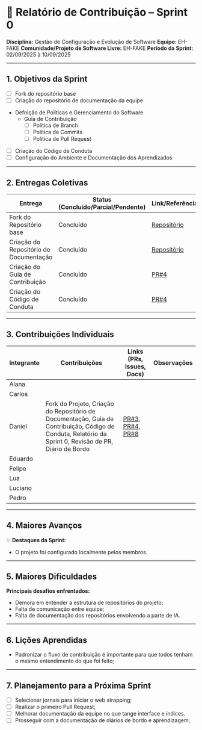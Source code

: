 
# 📝 Relatório de Contribuição – Sprint 0

**Disciplina:** Gestão de Configuração e Evolução de Software
**Equipe:** EH-FAKE
**Comunidade/Projeto de Software Livre:** EH-FAKE
**Período da Sprint:** 02/09/2025 à 10/09/2025

---

## 1. Objetivos da Sprint

* [ ] Fork do repositório base
* [ ] Criação do repositório de documentação da equipe
* Defnição de Políticas e Gerenciamento do Software
  * Guia de Contribuição
    * [ ] Política de Branch
    * [ ] Política de Commits
    * [ ] Política de Pull Request
* [ ] Criação do Código de Conduta
* [ ] Configuração do Ambiente e Documentação dos Aprendizados

---

## 2. Entregas Coletivas

| Entrega             | Status (Concluído/Parcial/Pendente) | Link/Referência        | Observações                       |
| ------------------- | ----------------------------------- | ---------------------- | --------------------------------- |
| Fork do Repositório base               | Concluído | [Repositório](https://github.com/GCES-EhFake-Fork/checkUp)  |              |
| Criação do Repositório de Documentação | Concluído | [Repositório](https://github.com/GCES-EhFake-Fork/docs-interno) |                  |
| Criação do Guia de Contribuição        | Concluído | [PR#4](https://github.com/GCES-EhFake-Fork/docs-interno/pull/4)                      |  |
| Criação do Código de Conduta           | Concluído | [PR#4](https://github.com/GCES-EhFake-Fork/docs-interno/pull/4)                      |  |

---

## 3. Contribuições Individuais

| Integrante | Contribuições                             | Links (PRs, Issues, Docs) | Observações |
| ---------- | ----------------------------------------- | ------------------------- | ----------- |
| Alana      |                                           |                           |             |
| Carlos     |                                           |                           |             |
| Daniel     | Fork do Projeto, Criação do Repositório de Documentação, Guia de Contribuição, Código de Conduta, Relatório da Sprint 0, Revisão de PR, Diário de Bordo             | [PR#3](https://github.com/GCES-EhFake-Fork/docs-interno/pull/3), [PR#4](https://github.com/GCES-EhFake-Fork/docs-interno/pull/4), [PR#8](https://github.com/GCES-EhFake-Fork/docs-interno/pull/8)                                     |                                         |
| Eduardo    |                                           |                           |             |
| Felipe     |                                           |                           |             |
| Lua        |                                           |                           |             |
| Luciano    |                                           |                           |             |
| Pedro      |                                           |                           |             |


---

## 4. Maiores Avanços

✨ **Destaques da Sprint:**

* O projeto foi configurado localmente pelos membros.

---

## 5. Maiores Dificuldades

**Principais desafios enfrentados:**

* Demora em entender a estrutura de repositórios do projeto;
* Falta de comunicação entre equipe;
* Falta de documentação dos repositórios envolvendo a parte de IA.

---

## 6. Lições Aprendidas

* Padronizar o fluxo de contribuição é importante para que todos tenham o mesmo entendimento do que foi feito;

---

## 7. Planejamento para a Próxima Sprint

* [ ] Selecionar jornais para iniciar o web strapping;
* [ ] Realizar o primeiro Pull Request;
* [ ] Melhorar documentação da equipe no que tange interface e índices.
* [ ] Prosseguir com a documentação de diários de bordo e aprendizagem;